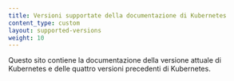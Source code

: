 ```yaml
---
title: Versioni supportate della documentazione di Kubernetes
content_type: custom
layout: supported-versions
weight: 10
---
```


<!-- overview -->

Questo sito contiene la documentazione della versione attuale di Kubernetes e delle quattro versioni precedenti di Kubernetes.
